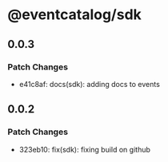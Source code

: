 # @eventcatalog/sdk

## 0.0.3

### Patch Changes

- e41c8af: docs(sdk): adding docs to events

## 0.0.2

### Patch Changes

- 323eb10: fix(sdk): fixing build on github
